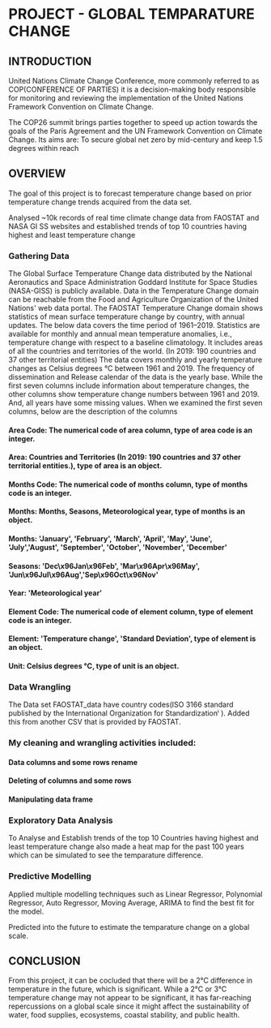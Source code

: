 # PROJECT - GLOBAL TEMPARATURE CHANGE 

## INTRODUCTION 

United Nations Climate Change Conference, more commonly referred to as COP(CONFERENCE OF PARTIES) it is a decision-making body responsible for monitoring and reviewing the implementation of the United Nations Framework Convention on Climate Change.

The COP26 summit brings parties together to speed up action towards the goals of the Paris Agreement and the UN Framework Convention on Climate Change. Its aims are: To secure global net zero by mid-century and keep 1.5 degrees within reach

## OVERVIEW 

The goal of this project is to forecast temperature change based on prior temperature change trends acquired from the data set.

Analysed ~10k records of real time climate change data from FAOSTAT and NASA GI SS websites and established trends of
top 10 countries having highest and least temperature change

### Gathering Data

The Global Surface Temperature Change data distributed by the National Aeronautics and Space Administration Goddard Institute for Space Studies (NASA-GISS) is publicly available.
Data in the Temperature Change domain can be reachable from the Food and Agriculture Organization of the United Nations' web data portal.
The FAOSTAT Temperature Change domain shows statistics of mean surface temperature change by country, with annual updates. The below data covers the time period of 1961–2019. Statistics are available for monthly and annual mean temperature anomalies, i.e., temperature change with respect to a baseline climatology.
It includes areas of all the countries and territories of the world. (In 2019: 190 countries and 37 other territorial entities) The data covers monthly and yearly temperature changes as Celsius degrees °C between 1961 and 2019. The frequency of dissemination and Release calendar of the data is the yearly base.
While the first seven columns include information about temperature changes, the other columns show temperature change numbers between 1961 and 2019. And, all years have some missing values. When we examined the first seven columns, below are the description of the columns

#### Area Code: The numerical code of area column, type of area code is an integer.
#### Area: Countries and Territories (In 2019: 190 countries and 37 other territorial entities.), type of area is an object.
#### Months Code: The numerical code of months column, type of months code is an integer.
#### Months: Months, Seasons, Meteorological year, type of months is an object.
#### Months: 'January', 'February', 'March', 'April', 'May', 'June', 'July','August', 'September', 'October', 'November', 'December' 
#### Seasons: 'Dec\x96Jan\x96Feb', 'Mar\x96Apr\x96May', 'Jun\x96Jul\x96Aug','Sep\x96Oct\x96Nov'
#### Year: 'Meteorological year' 
#### Element Code: The numerical code of element column, type of element code is an integer.
#### Element: 'Temperature change', 'Standard Deviation', type of element is an object.
#### Unit: Celsius degrees °C, type of unit is an object.


### Data Wrangling

The Data set FAOSTAT_data have country codes(ISO 3166 standard published by the International Organization for Standardizationⁱ ). Added this from another CSV that is provided by FAOSTAT.

### My cleaning and wrangling activities included:

#### Data columns and some rows rename

#### Deleting of columns and some rows

#### Manipulating data frame

### Exploratory Data Analysis 

To Analyse and Establish trends of the top 10 Countries having highest and least temperature change also made a heat map for the past 100 years which can be simulated to see the temparature difference.

### Predictive Modelling

Applied multiple modelling techniques such as Linear Regressor, Polynomial Regressor, Auto Regressor, Moving Average, ARIMA to find the best fit for the model.

Predicted into the future to estimate the temparature change on a global scale.

## CONCLUSION

From this project, it can be cocluded that there will be a 2°C difference in temperature in the future, which is significant. While a 2°C or 3°C temperature change may not appear to be significant, it has far-reaching repercussions on a global scale since it might affect the sustainability of water, food supplies, ecosystems, coastal stability, and public health.
